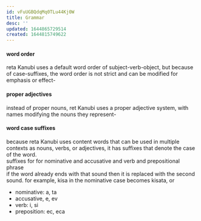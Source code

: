 ```yaml
---
id: vFuUGBQdqMq0TLu44Kj0W
title: Grammar
desc: ''
updated: 1644865729514
created: 1644815749622
---
```



#### word order
reta Kanubi uses a default word order of subject-verb-object, but because of case-suffixes, the word order is not strict and can be modified for emphasis or effect-  

#### proper adjectives 
instead of proper nouns, ret Kanubi uses a proper adjective system, with names modifying the nouns they represent-

#### word case suffixes
because reta Kanubi uses content words that can be used in multiple contexts as nouns, verbs, or adjectives, it has suffixes that denote the case of the word.   
suffixes for for nominative and accusative and verb and prepositional phrase  
if the word already ends with that sound then it is replaced with the second sound. for example, kisa in the nominative case becomes kisata, or 
- nominative: a, ta
- accusative, e, ev
- verb: i, si
- preposition: ec, eca
